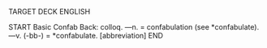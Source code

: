 TARGET DECK
ENGLISH

START
Basic
Confab
Back: colloq. —n. = confabulation (see *confabulate). —v. (-bb-) = *confabulate. [abbreviation]
END
